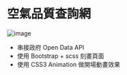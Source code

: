 # 空氣品質查詢網
![image](https://upload.cc/i1/2021/08/29/ilGvBF.png)
- 串接政府 Open Data API 
- 使用 Bootstrap + scss 刻畫頁面 
- 使用 CSS3 Animation 做開場動畫效果
